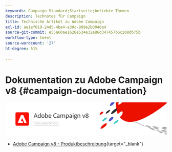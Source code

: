 ```yaml
---
keywords: Campaign Standard;Startseite;beliebte Themen
description: Technotes für Campaign
title: Technische Artikel zu Adobe Campaign
exl-id: ae1ef010-24d5-4be4-a30c-899e2b0040a4
source-git-commit: e55a60ae1628e534e32e86d347457b6c208db75b
workflow-type: tm+mt
source-wordcount: '27'
ht-degree: 51%

---
```


# Dokumentation zu Adobe Campaign v8 {#campaign-documentation}

![](assets/banner-documentationv8.png)

* [Adobe Campaign v8 - Produktbeschreibung](https://helpx.adobe.com/de/legal/product-descriptions/adobe-campaign-managed-cloud-services.html){target=&quot;_blank&quot;}
